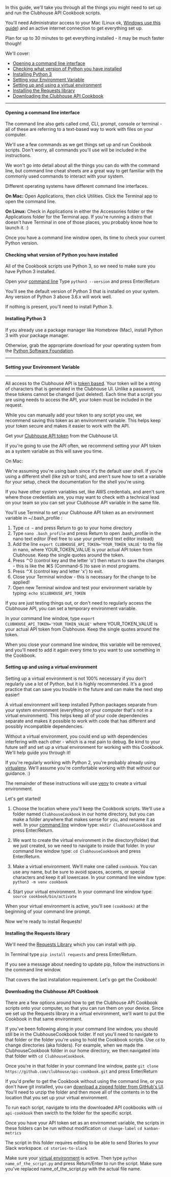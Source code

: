 In this guide, we'll take you through all the things you might need to set up and run the Clubhouse API Cookbook scripts.

You'll need Administrator access to your Mac (Linux ok, [Windows use this guide](link)) and an active internet connection to get everything set up.

Plan for up to 30 minutes to get everything installed - it may be much faster though!

We'll cover:
- [Opening a command line interface](#opening-a-command-line-interface)
- [Checking what version of Python you have installed](#checking-what-version-of-python-you-have-installed)
- [Installing Python 3](#installing-python-3)
- [Setting your Environment Variable](#setting-your-environment-variable)
- [Setting up and using a virtual environment](#setting-up-and-using-a-virtual-environment)
- [Installing the Requests library](#installing-the-requests-library)
- [Downloading the Clubhouse API Cookbook](#downloading-the-clubhouse-api-cookbook)

***

#### Opening a command line interface

The command line also gets called cmd, CLI, prompt, console or terminal - all of these are referring to a text-based way to work with files on your computer.

We'll use a few commands as we get things set up and run Cookbook scripts. Don't worry, all commands you'll use will be included in the instructions.

We won't go into detail about all the things you can do with the command line, but command line cheat sheets are a great way to get familiar with the commonly used commands to interact with your system.

Different operating systems have different command line interfaces. 

**On Mac:**
Open Applications, then click Utilities. Click the Terminal app to open the command line.

**On Linux:**
Check in Applications in either the Accessories folder or the Applications folder for the Terminal app. 
If you're running a distro that doesn't have Terminal in one of those places, you probably know how to launch it. :)

Once you have a command line window open, its time to check your current Python version.

#### Checking what version of Python you have installed

All of the Cookbook scripts use Python 3, so we need to make sure you have Python 3 installed. 

Open your [command line](#opening-a-command-line-interface)
Type `python3 --version` and press Enter/Return

You'll see the default version of Python 3 that is installed on your system. Any version of Python 3 above 3.6.x will work well.

If nothing is present, you'll need to install Python 3.

#### Installing Python 3

If you already use a package manager like Homebrew (Mac), install Python 3 with your package manager.

Otherwise, grab the appropriate download for your operating system from the [Python Software Foundation](https://www.python.org/downloads/).


***
#### Setting your Environment Variable
***

All access to the Clubhouse API is [token based](https://github.com/clubhouse/api-cookbook/blob/master/Authentication.md). Your token will be a string of characters that is generated in the Clubhouse UI. Unlike a password, these tokens cannot be changed (just deleted). Each time that a script you are using needs to access the API, your token must be included in the request. 

While you can manually add your token to any script you use, we recommend saving this token as an environment variable. This helps keep your token secure and makes it easier to work with the API. 

Get your [Clubhouse API token](https://app.clubhouse.io/settings/account/api-tokens) from the Clubhouse UI.

If you're going to use the API often, we recommend setting your API token as a system variable as this will save you time. 

On Mac:

We're assuming you're using bash since it's the default user shell. If you're using a different shell (like zsh or tcsh), and aren't sure how to set a variable for your setup, check the documentation for the shell you're using.

If you have other system variables set, like AWS credentials, and aren't sure where those credentials are, you may want to check with a technical lead on your team so you can set your Clubhouse API variable in the same file.

You'll use Terminal to set your Clubhouse API token as an environment variable in ~/.bash_profile :

1. Type `cd ~` and press Return to go to your home directory
2. Type `nano .bash_profile` and press Return to open .bash_profile in the nano text editor (Feel free to use your preferred text editor instead)
3. Add the line `export CLUBHOUSE_API_TOKEN='YOUR_TOKEN_VALUE'` to the file in nano, where YOUR_TOKEN_VALUE is your actual API token from Clubhouse. Keep the single quotes around the token.
4. Press ⌃O (control key and the letter 'o') then return to save the changes - this is like the ⌘S (Command-S )to save in most programs.
5. Press ⌃X (control key and letter 'x') to exit.
6. Close your Terminal window - this is necessary for the change to be applied!
7. Open new Terminal window and test your environment variable by typing:
`echo $CLUBHOUSE_API_TOKEN`

If you are just testing things out, or don't need to regularly access the Clubhouse API, you can set a temporary environment variable.

In your command line window, type `export CLUBHOUSE_API_TOKEN='YOUR_TOKEN_VALUE'` where YOUR_TOKEN_VALUE is your actual API token from Clubhouse. Keep the single quotes around the token.

When you close your command line window, this variable will be removed, and you'll need to add it again every time to you want to use something in the Cookbook.


#### Setting up and using a virtual environment

Setting up a virtual environment is not 100% necessary if you don't regularly use a lot of Python, but it is highly recommended. It's a good practice that can save you trouble in the future and can make the next step easier!

A virtual environment will keep installed Python packages separate from your system environment (everything on your computer that's not in a virtual environment). This helps keep all of your code dependencies separate and makes it possible to work with code that has different and possibly incompatible dependencies. 

Without a virtual environment, you could end up with dependencies interfering with each other - which is a real pain to debug. Be kind to your future self and set up a virtual environment for working with this Cookbook. We'll help guide you through it!

If you're regularly working with Python 2, you're probably already using [virtualenv](hhttps://virtualenv.pypa.io/en/latest/). We'll assume you're comfortable working with that without our guidance. :)

The remainder of these instructions will use [venv](https://docs.python.org/3/library/venv.html) to create a virtual environment.

Let's get started!

1. Choose the location where you'll keep the Cookbook scripts. We'll use a folder named `ClubhouseCookbook` in our home directory, but you can make a folder anywhere that makes sense for you, and rename it as well.
In your [command line](#opening-a-command-line-interface) window type:
`mkdir ClubhouseCookbook`
and press Enter/Return.

2. We want to create the virtual environment in the directory(folder) that we just created, so we need to navigate to inside that folder.
In your command line window type:
`cd ClubhouseCookbook`
and press Enter/Return.

3. Make a virtual environment. 
We'll make one called `cookbook`. You can use any name, but be sure to avoid spaces, accents, or special characters and keep it all lowercase.
In your command line window type:
`python3 -m venv cookbook`

4. Start your virtual environment.
In your command line window type:
`source cookbook/bin/activate`

When your virtual environment is active, you'll see `(cookbook)` at the beginning of your command line prompt.

Now we're ready to install Requests!

#### Installing the Requests library

We'll need the [Requests Library](http://docs.python-requests.org/en/master/) which you can install with pip.

In Terminal type `pip install requests` and press Enter/Return.

If you see a message about needing to update pip, follow the instructions in the command line window.

That covers the last installation requirement. Let's go get the Cookbook!

#### Downloading the Clubhouse API Cookbook

There are a few options around how to get the Clubhouse API Cookbook scripts onto your computer, so that you can run them on your device. Since we set up the Requests library in a virtual environment, we'll want to put the Cookbook in that same environment.

If you've been following along in your command line window, you should still be in the ClubhouseCookbook folder. If not you'll need to navigate to that folder or the folder you're using to hold the Cookbook scripts.
Use `cd` to change directories (aka folders). For example, when we made the ClubhouseCookbook folder in our home directory, we then navigated into that folder with `cd ClubhouseCookbook`.

Once you're in that folder in your command line window, paste `git clone https://github.com/clubhouse/api-cookbook.git` and press Enter/Return

If you'd prefer to get the Cookbook without using the command line, or you don't have git installed, you can [download a zipped folder from GitHub's UI](https://help.github.com/en/articles/cloning-a-repository). You'll need to unzip the folder and then move all of the contents in to the location that you set up your virtual environment.

To run each script, navigate to into the downloaded API cookbooks with `cd api-cookbook` then swicth to the folder for the specific script.

Once you have your API token set as an envirnomnet variable, the scripts in these folders can be run without modification
`cd change-label`
`cd kanban-metrics`

The script in this folder requires editing to be able to send Stories to your Slack workspace.
`cd stories-to-slack`

Make sure your [virtual environment](#setting-up-and-using-a-virtual-environment) is active.
Then type `python name_of_the_script.py` and press Return/Enter to run the script. Make sure you've replaced name_of_the_script.py with the actual file name.

